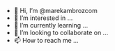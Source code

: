 - 👋 Hi, I’m @marekambrozcom
- 👀 I’m interested in ...
- 🌱 I’m currently learning ...
- 💞️ I’m looking to collaborate on ...
- 📫 How to reach me ...

<!---
marekambrozcom/marekambrozcom is a ✨ special ✨ repository because its `README.md` (this file) appears on your GitHub profile.
You can click the Preview link to take a look at your changes.
--->
